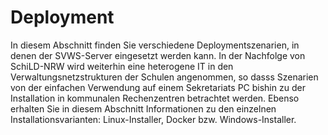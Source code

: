 # Deployment

In diesem Abschnitt finden Sie verschiedene Deploymentszenarien, in denen der SVWS-Server 
eingesetzt werden kann. In der Nachfolge von SchiLD-NRW wird weiterhin eine heterogene 
IT in den Verwaltungsnetzstrukturen der Schulen angenommen, so dasss Szenarien von der einfachen 
Verwendung auf einem Sekretariats PC bishin zu der Installation in kommunalen Rechenzentren betrachtet werden. 
Ebenso erhalten Sie in diesem Abschnitt Informationen zu den einzelnen Installationsvarianten: Linux-Installer, Docker bzw. Windows-Installer. 

